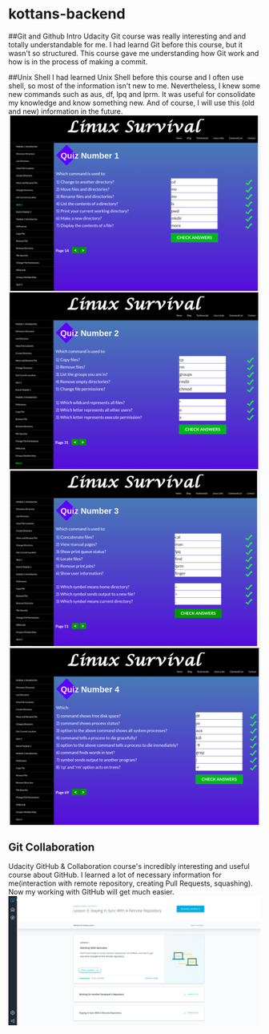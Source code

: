 # kottans-backend
##Git and Github Intro 
Udacity Git course was really interesting and and totally understandable for me. I had learnd Git before this course, but it wasn't so structured. This course gave me understanding how Git work and how is in the process of making a commit.

##Unix Shell
I had learned Unix Shell before this course and I often use shell, so most of the information isn't new to me. Nevertheless, I knew some new commands such as aus, df, lpq and lprm. It was useful for consolidate my knowledge and know something new. And of course, I will use this (old and new) information in the future.
![quiz1](task_unix_shell/quiz1.png)
![quiz2](task_unix_shell/quiz2.png)
![quiz3](task_unix_shell/quiz3.png)
![quiz4](task_unix_shell/quiz4.png)

## Git Collaboration
Udacity GitHub & Collaboration course's incredibly interesting and useful course about GitHub.
I learned a lot of necessary information for me(interaction with remote repository, creating  Pull Requests, squashing). Now my working with GitHub will get much easier.
![git-collaboration](task_git_collaboration/git-collaboration.png)
